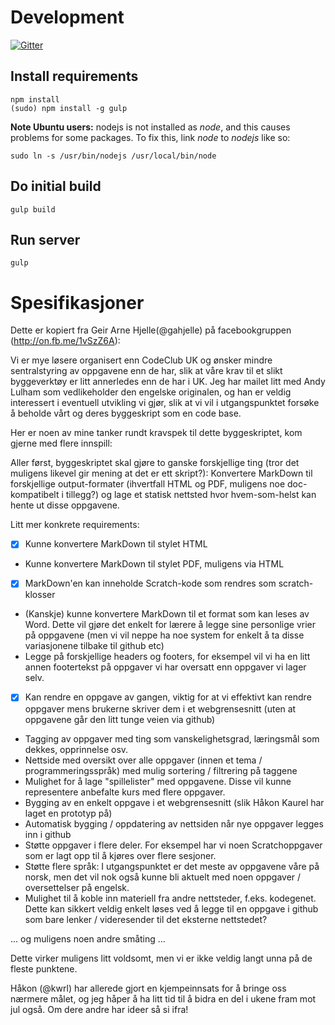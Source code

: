 # Development

[![Gitter](https://badges.gitter.im/Join%20Chat.svg)](https://gitter.im/arve0/codeclub_lesson_builder?utm_source=badge&utm_medium=badge&utm_campaign=pr-badge&utm_content=badge)

## Install requirements
```
npm install
(sudo) npm install -g gulp
```
**Note Ubuntu users:** nodejs is not installed as *node*, and this causes problems for some packages. To fix this, link *node* to *nodejs* like so:
```
sudo ln -s /usr/bin/nodejs /usr/local/bin/node
```

## Do initial build
`gulp build`

## Run server
`gulp`


# Spesifikasjoner
Dette er kopiert fra Geir Arne Hjelle(@gahjelle) på facebookgruppen (http://on.fb.me/1vSzZ6A):

Vi er mye løsere organisert enn CodeClub UK og ønsker mindre sentralstyring av oppgavene enn de har, slik at våre krav til et slikt byggeverktøy er litt annerledes enn de har i UK. Jeg har mailet litt med Andy Lulham som vedlikeholder den engelske originalen, og han er veldig interessert i eventuell utvikling vi gjør, slik at vi vil i utgangspunktet forsøke å beholde vårt og deres byggeskript som en code base.

Her er noen av mine tanker rundt kravspek til dette byggeskriptet, kom gjerne med flere innspill:

Aller først, byggeskriptet skal gjøre to ganske forskjellige ting (tror det muligens likevel gir mening at det er ett skript?): Konvertere MarkDown til forskjellige output-formater (ihvertfall HTML og PDF, muligens noe doc-kompatibelt i tillegg?) og lage et statisk nettsted hvor hvem-som-helst kan hente ut disse oppgavene.

Litt mer konkrete requirements:
- [x] Kunne konvertere MarkDown til stylet HTML
- Kunne konvertere MarkDown til stylet PDF, muligens via HTML
- [x] MarkDown'en kan inneholde Scratch-kode som rendres som scratch-klosser
- (Kanskje) kunne konvertere MarkDown til et format som kan leses av Word. Dette vil gjøre det enkelt for lærere å legge sine personlige vrier på oppgavene (men vi vil neppe ha noe system for enkelt å ta disse variasjonene tilbake til github etc)
- Legge på forskjellige headers og footers, for eksempel vil vi ha en litt annen footertekst på oppgaver vi har oversatt enn oppgaver vi lager selv.
- [x] Kan rendre en oppgave av gangen, viktig for at vi effektivt kan rendre oppgaver mens brukerne skriver dem i et webgrensesnitt (uten at oppgavene går den litt tunge veien via github)
- Tagging av oppgaver med ting som vanskelighetsgrad, læringsmål som dekkes, opprinnelse osv.
- Nettside med oversikt over alle oppgaver (innen et tema / programmeringsspråk) med mulig sortering / filtrering på taggene
- Mulighet for å lage "spillelister" med oppgavene. Disse vil kunne representere anbefalte kurs med flere oppgaver.
- Bygging av en enkelt oppgave i et webgrensesnitt (slik Håkon Kaurel har laget en prototyp på)
- Automatisk bygging / oppdatering av nettsiden når nye oppgaver legges inn i github
- Støtte oppgaver i flere deler. For eksempel har vi noen Scratchoppgaver som er lagt opp til å kjøres over flere sesjoner.
- Støtte flere språk: I utgangspunktet er det meste av oppgavene våre på norsk, men det vil nok også kunne bli aktuelt med noen oppgaver / oversettelser på engelsk.
- Mulighet til å koble inn materiell fra andre nettsteder, f.eks. kodegenet. Dette kan sikkert veldig enkelt løses ved å legge til en oppgave i github som bare lenker / videresender til det eksterne nettstedet?

... og muligens noen andre småting ...

Dette virker muligens litt voldsomt, men vi er ikke veldig langt unna på de fleste punktene.

Håkon (@kwrl) har allerede gjort en kjempeinnsats for å bringe oss nærmere målet, og jeg håper å ha litt tid til å bidra en del i ukene fram mot jul også. Om dere andre har ideer så si ifra!
